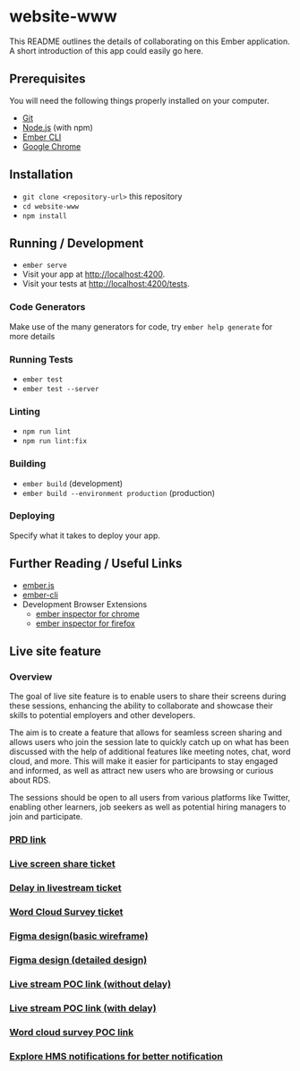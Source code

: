 # website-www

This README outlines the details of collaborating on this Ember application.
A short introduction of this app could easily go here.

## Prerequisites

You will need the following things properly installed on your computer.

- [Git](https://git-scm.com/)
- [Node.js](https://nodejs.org/) (with npm)
- [Ember CLI](https://cli.emberjs.com/release/)
- [Google Chrome](https://google.com/chrome/)

## Installation

- `git clone <repository-url>` this repository
- `cd website-www`
- `npm install`

## Running / Development

- `ember serve`
- Visit your app at [http://localhost:4200](http://localhost:4200).
- Visit your tests at [http://localhost:4200/tests](http://localhost:4200/tests).

### Code Generators

Make use of the many generators for code, try `ember help generate` for more details

### Running Tests

- `ember test`
- `ember test --server`

### Linting

- `npm run lint`
- `npm run lint:fix`

### Building

- `ember build` (development)
- `ember build --environment production` (production)

### Deploying

Specify what it takes to deploy your app.

## Further Reading / Useful Links

- [ember.js](https://emberjs.com/)
- [ember-cli](https://cli.emberjs.com/release/)
- Development Browser Extensions
  - [ember inspector for chrome](https://chrome.google.com/webstore/detail/ember-inspector/bmdblncegkenkacieihfhpjfppoconhi)
  - [ember inspector for firefox](https://addons.mozilla.org/en-US/firefox/addon/ember-inspector/)

## Live site feature

### Overview

The goal of live site feature is to enable users to share their screens during these sessions, enhancing the ability to collaborate and showcase their skills to potential employers and other developers.

The aim is to create a feature that allows for seamless screen sharing and allows users who join the session late to quickly catch up on what has been discussed with the help of additional features like meeting notes, chat, word cloud, and more. This will make it easier for participants to stay engaged and informed, as well as attract new users who are browsing or curious about RDS.

The sessions should be open to all users from various platforms like Twitter, enabling other learners, job seekers as well as potential hiring managers to join and participate.

### [PRD link](https://precodes.notion.site/precodes/Requirement-document-for-live-screen-share-feature-e8c0c1eea04947beb44ddb60e609aaec)

### [Live screen share ticket](https://github.com/Real-Dev-Squad/website-www/issues/343)

### [Delay in livestream ticket](https://github.com/Real-Dev-Squad/website-www/issues/361)

### [Word Cloud Survey ticket](https://github.com/Real-Dev-Squad/website-www/issues/359)

### [Figma design(basic wireframe)](https://www.figma.com/file/O8QLwPzTuH3RIWoYdxitln/Live-Page?node-id=0%3A1&t=vKJPfNkUiuCXPoIl-0)

### [Figma design (detailed design)](https://www.figma.com/file/2VtPGJH61Qp0iarkKW6KTO/Live-Site-Detailed-Designs?node-id=0-1)

### [Live stream POC link (without delay)](https://word-cloud-poc.netlify.app/live.html?role=guest)

### [Live stream POC link (with delay)](https://s533k4.csb.app/)

### [Word cloud survey POC link](https://word-cloud-poc.onrender.com/?role=presenter)

### [Explore HMS notifications for better notification](https://github.com/Real-Dev-Squad/website-www/issues/639)


